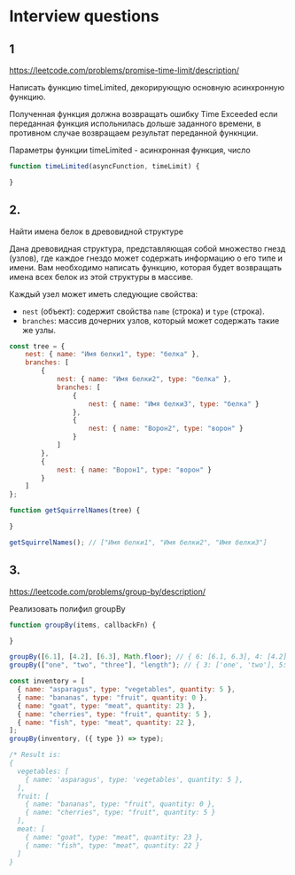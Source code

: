 
# Interview questions

## 1
https://leetcode.com/problems/promise-time-limit/description/


Написать функцию timeLimited, декорирующую основную асинхронную функцию.

Полученная функция должна возвращать ошибку Time Exceeded если переданная
функция испольнилась дольше заданного времени, в противном случае возвращаем
результат переданной функнции.

Параметры функции timeLimited - асинхронная функция, число

``` javascript
function timeLimited(asyncFunction, timeLimit) {

}
```




## 2.
Найти имена белок в древовидной структуре

Дана древовидная структура, представляющая собой множество гнезд (узлов), где
каждое гнездо может содержать информацию о его типе и имени.
Вам необходимо написать функцию, которая будет возвращать имена всех белок
из этой структуры в массиве.

Каждый узел может иметь следующие свойства:
- `nest` (объект): содержит свойства `name` (строка) и `type` (строка).
- `branches`: массив дочерних узлов, который может содержать такие же узлы.

``` javascript
const tree = {
    nest: { name: "Имя белки1", type: "белка" },
    branches: [
        {
            nest: { name: "Имя белки2", type: "белка" },
            branches: [
                {
                    nest: { name: "Имя белки3", type: "белка" }
                },
                {
                    nest: { name: "Ворон2", type: "ворон" }
                }
            ]
        },
        {
            nest: { name: "Ворон1", type: "ворон" }
        }
    ]
};

function getSquirrelNames(tree) {

}

getSquirrelNames(); // ["Имя белки1", "Имя белки2", "Имя белки3"]

```







## 3.
https://leetcode.com/problems/group-by/description/

Реализовать полифил groupBy

``` javascript
function groupBy(items, callbackFn) {

}

groupBy([6.1], [4.2], [6.3], Math.floor); // { 6: [6.1, 6.3], 4: [4.2] }
groupBy(["one", "two", "three"], "length"); // { 3: ['one', 'two'], 5: ['three'] }

const inventory = [
  { name: "asparagus", type: "vegetables", quantity: 5 },
  { name: "bananas", type: "fruit", quantity: 0 },
  { name: "goat", type: "meat", quantity: 23 },
  { name: "cherries", type: "fruit", quantity: 5 },
  { name: "fish", type: "meat", quantity: 22 },
];
groupBy(inventory, ({ type }) => type);

/* Result is:
{
  vegetables: [
    { name: 'asparagus', type: 'vegetables', quantity: 5 },
  ],
  fruit: [
    { name: "bananas", type: "fruit", quantity: 0 },
    { name: "cherries", type: "fruit", quantity: 5 }
  ],
  meat: [
    { name: "goat", type: "meat", quantity: 23 },
    { name: "fish", type: "meat", quantity: 22 }
  ]
}

```
